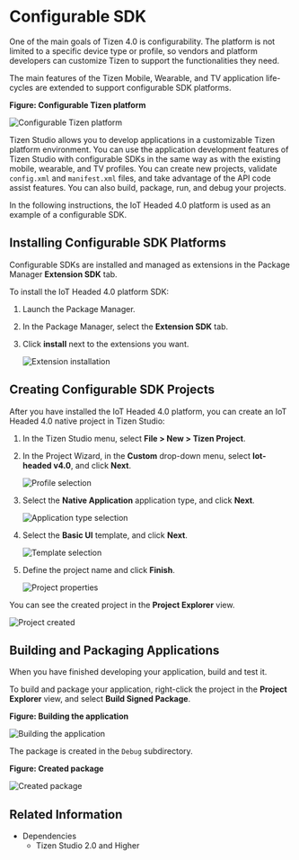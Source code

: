 
Configurable SDK
================

One of the main goals of Tizen 4.0 is configurability. The platform is not limited to a specific device type or profile, so vendors and platform developers can customize Tizen to support the functionalities they need.

The main features of the Tizen Mobile, Wearable, and TV application life-cycles are extended to support configurable SDK platforms.

**Figure: Configurable Tizen platform**

![Configurable Tizen platform](./media/configurable-structure.png)

Tizen Studio allows you to develop applications in a customizable Tizen platform environment. You can use the application development features of Tizen Studio with configurable SDKs in the same way as with the existing mobile, wearable, and TV profiles. You can create new projects, validate `config.xml` and `manifest.xml` files, and take advantage of the API code assist features. You can also build, package, run, and debug your projects.

In the following instructions, the IoT Headed 4.0 platform is used as an example of a configurable SDK.

Installing Configurable SDK Platforms <a name="install"></a>
-------------------------------------

Configurable SDKs are installed and managed as extensions in the Package Manager **Extension SDK** tab.

To install the IoT Headed 4.0 platform SDK:

1.  Launch the Package Manager.
2.  In the Package Manager, select the **Extension SDK** tab.
3.  Click **install** next to the extensions you want.

    ![Extension installation](./media/configurable-install-extension.png)

Creating Configurable SDK Projects <a name="create"></a>
----------------------------------

After you have installed the IoT Headed 4.0 platform, you can create an IoT Headed 4.0 native project in Tizen Studio:

1.  In the Tizen Studio menu, select **File &gt; New &gt; Tizen Project**.
2.  In the Project Wizard, in the **Custom** drop-down menu, select **Iot-headed v4.0**, and click **Next**.

    ![Profile selection](./media/configurable-select-profile.png)

3.  Select the **Native Application** application type, and click **Next**.

    ![Application type selection](./media/configurable-select-type.png)

4.  Select the **Basic UI** template, and click **Next**.

    ![Template selection](./media/configurable-select-template.png)

5.  Define the project name and click **Finish**.

    ![Project properties](./media/configurable-project-properties.png)



  You can see the created project in the **Project Explorer** view.

  ![Project created](./media/configurable-project-explorer.png)

Building and Packaging Applications <a name="build"></a>
-----------------------------------

When you have finished developing your application, build and test it.

To build and package your application, right-click the project in the **Project Explorer** view, and select **Build Signed Package**.

**Figure: Building the application**

![Building the application](./media/configurable-build.png)

The package is created in the `Debug` subdirectory.

**Figure: Created package**

![Created package](./media/configurable-package.png)

## Related Information
* Dependencies
  -  Tizen Studio 2.0 and Higher
